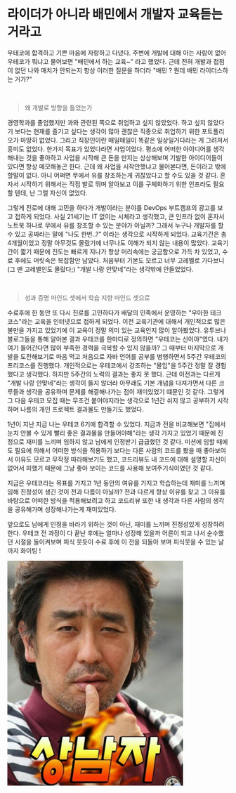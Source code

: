 # 라이더가 아니라 배민에서 개발자 교육듣는 거라고 

우테코에 합격하고 기쁜 마음에 자랑하고 다녔다.
주변에 개발에 대해 아는 사람이 없어 우테코가 뭐냐고 물어보면 "배민에서 하는 교육~" 라고 했었다.
근데 전혀 개발과 접점이 없던 나와 매치가 안되는지 항상 이러한 질문을 하더라
"배민 ? 뭔데 배민 라이더스하는 거가?"

<br>

> 왜 개발로 방향을 틀었는가

경영학과를 졸업했지만 과와 관련된 쪽으로 취업하고 싶지 않았었다.
하고 싶지 않았다기 보다는 현재를 즐기고 싶다는 생각이 많아 괜찮은 직종으로 취업하기 위한 포트폴리오가 마땅히 없었다.
그리고 직장인이란 매일매일이 똑같은 일상일거다라는 게 그려져서 흥미도 없었다.
한가지 목표가 있었다라면 사업이었다.
평소에 어떠한 아이디어를 생각해내는 것을 좋아하고 사업을 시작해 큰 돈을 만지는 상상해보며 기발한 아이디어들이 있다면 항상 메모해놓곤 한다.
근데 왜 사업을 시작안했냐고 물어본다면, 돈이라고 밖에 할말이 없다.
아니 어쩌면 무에서 유를 창조하는게 귀찮았다고 할 수도 있을 것 같다.
혼자서 시작하기 위해서는 직접 발로 뛰며 알아보고 이를 구체화하기 위한 인프라도 필요 할 텐데, 난 그럴 자신이 없었다.

그렇게 진로에 대해 고민을 하다가 개발이라는 분야를 DevOps 부트캠프의 광고를 보고 접하게 되었다.
사실 21세기는 IT 없이는 시체라고 생각했고, 큰 인프라 없이 혼자서 노트북 하나로 무에서 유를 창조할 수 있는 분야가 아닐까?
그래서 누구나 개발자를 할 수 있고 공짜라는 말에 "나도 한번..?" 이라는 생각으로 시작하게 되었다.
교육기간은 총 4개월이었고 정말 아무것도 몰랐기에 너무나도 이해가 되지 않는 내용이 많았다.
교육기간이 짧기 때문에 진도는 빠르게 지나가 항상 머리속에는 궁금함으로 가득 차 있었고, 수료 후에도 머릿속은 복잡함만 남았다.
처음부터 기본도 모르고 너무 고레벨로 가다보니 (그 땐 고레벨인도 몰랐다;) "개발 나랑 안맞네"라는 생각밖에 안들었었다.

<br>

> 성과 증명 마인드 셋에서 학습 지향 마인드 셋으로

수료후에 한 동안 또 다시 진로를 고민하다가 배달의 민족에서 운영하는 "우아한 테크 코스"라는 교육을 인터넷으로 접하게 되었다.
이전 교육기관에 대해서 개인적으로 많은 불만을 가지고 있었기에 이 교육이 정말 의미 있는 교육인지 많이 알아봤었다.
유투브나 블로그들을 통해 알아본 결과 우테코를 한마디로 정의하면 "우테코는 신이야"였다.
내가 여기 들어간다면 많이 부족한 경력을 극복할 수 있지 않을까?
그 때부터 마지막으로 개발을 도전해보기로 마음 먹고 처음으로 자바 언어를 공부를 병행하면서 5주간 우테코의 프리코스를 진행했다.
개인적으로는 우테코에서 강조하는 "몰입"을 5주간 정말 잘 경험했다고 생각했다.
하지만 5주간의 노력의 결과는 좋지 못 했다.
근데 이전과는 다르게 "개발 나랑 안맞네"라는 생각이 들지 않더라
아무래도 기본 개념을 다져가면서 다른 크루들과 생각을 공유하며 문제를 해결해나가는 점이 재미있었기 떄문인 것 같다.
그렇게 그 다음 우테코 모집 때는 무조건 붙어야지라는 생각으로 1년간 쉬지 않고 공부하기 시작하며 나름의 개인 프로젝트 결과물도 만들기도 했었다.

1년이 지난 지금 나는 우테코 6기에 합격할 수 있었다.
지금과 전을 비교해보면 "집에서 눈치 안볼 수 있게 빨리 좋은 결과물을 만들어야해"라는 생각 가지고 있었기 때문에
진정으로 재미를 느끼며 임하지 않고 남에게 인정받기 급급했던 것 같다.
미션에 임할 때에도 필요에 의해서 어떠한 방식을 적용하기 보다는 다른 사람의 코드를 봤을 때 좋아보여서 이유도 모르고 무작정 따라해보기도 했고,
코드리뷰도 내 코드에 대해 설명할 자신이 없어서 피했기 때문에 그냥 좋아 보이는 코드를 사용해 보여주기식이였던 것 같다.

지금은 우테코라는 목표를 가지고 1년 동안의 여유를 가지고 학습하는데 재미를 느끼며 임해 진정성이 생긴 것이 전과 다름이 아닐까?
전과 다르게 항상 이유를 찾고 그 이유를 바탕으로 어떠한 방식을 적용해보려고 하고 
코드리뷰 또한 내 생각과 다른 사람의 생각을 공유해가며 성장해나가는게 재미있었다.

앞으로도 남에게 인정을 바라기 위하는 것이 아닌, 재미를 느끼며 진정성있게 성장하려 한다.
우테코 전 과정이 다 끝난 후에는 얼마나 성장해 있을까
어른이 되고 나서 순수했던 시절을 돌이켜보며 피식 웃듯이
수료 후에 이 전을 되돌아 보며 피식웃을 수 있는 날 까지 화이팅 !

![img.png](img.png)
